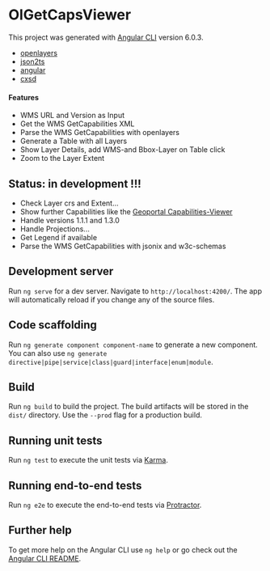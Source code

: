 # OlGetCapsViewer

This project was generated with [Angular CLI](https://github.com/angular/angular-cli) version 6.0.3.

- [openlayers](http://openlayers.org)
- [json2ts](http://json2ts.com/)
- [angular](https://angular.io)
- [cxsd](https://www.npmjs.com/package/cxsd)


#### Features
* WMS URL and Version as Input
* Get the WMS GetCapabilities XML
* Parse the WMS GetCapabilities with openlayers
* Generate a Table with all Layers
* Show Layer Details, add WMS-and Bbox-Layer on Table click
* Zoom to the Layer Extent

## Status: in development !!!
* Check Layer crs and Extent...
* Show further Capabilities like the [Geoportal Capabilities-Viewer](https://geoportal.bayern.de/getcapabilities)
* Handle versions 1.1.1 and 1.3.0
* Handle Projections...
* Get Legend if available
* Parse the WMS GetCapabilities with jsonix and w3c-schemas


## Development server

Run `ng serve` for a dev server. Navigate to `http://localhost:4200/`. The app will automatically reload if you change any of the source files.

## Code scaffolding

Run `ng generate component component-name` to generate a new component. You can also use `ng generate directive|pipe|service|class|guard|interface|enum|module`.

## Build

Run `ng build` to build the project. The build artifacts will be stored in the `dist/` directory. Use the `--prod` flag for a production build.

## Running unit tests

Run `ng test` to execute the unit tests via [Karma](https://karma-runner.github.io).

## Running end-to-end tests

Run `ng e2e` to execute the end-to-end tests via [Protractor](http://www.protractortest.org/).

## Further help

To get more help on the Angular CLI use `ng help` or go check out the [Angular CLI README](https://github.com/angular/angular-cli/blob/master/README.md).
